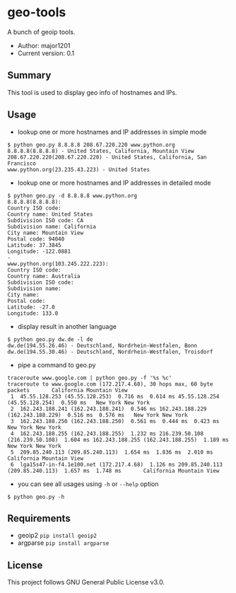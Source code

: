 # geo-tools
A bunch of geoip tools.

- Author: major1201
- Current version: 0.1

## Summary

This tool is used to display geo info of hostnames and IPs.

## Usage

- lookup one or more hostnames and IP addresses in simple mode
```
$ python geo.py 8.8.8.8 208.67.220.220 www.python.org
8.8.8.8(8.8.8.8) - United States, California, Mountain View
208.67.220.220(208.67.220.220) - United States, California, San Francisco
www.python.org(23.235.43.223) - United States
```

- lookup one or more hostnames and IP addresses in detailed mode
```
$ python geo.py -d 8.8.8.8 www.python.org
8.8.8.8(8.8.8.8):
Country ISO code: 
Country name: United States
Subdivision ISO code: CA
Subdivision name: California
City name: Mountain View
Postal code: 94040
Latitude: 37.3845
Longitude: -122.0881
-
www.python.org(103.245.222.223):
Country ISO code: 
Country name: Australia
Subdivision ISO code: 
Subdivision name: 
City name: 
Postal code: 
Latitude: -27.0
Longitude: 133.0
```

- display result in another language
```
$ python geo.py dw.de -l de
dw.de(194.55.26.46) - Deutschland, Nordrhein-Westfalen, Bonn
dw.de(194.55.30.46) - Deutschland, Nordrhein-Westfalen, Troisdorf
```

- pipe a command to geo.py
```
traceroute www.google.com | python geo.py -f '%s %c'
traceroute to www.google.com (172.217.4.68), 30 hops max, 60 byte packets       California Mountain View
 1  45.55.128.253 (45.55.128.253)  0.716 ms  0.614 ms 45.55.128.254 (45.55.128.254)  0.550 ms   New York New York
 2  162.243.188.241 (162.243.188.241)  0.546 ms 162.243.188.229 (162.243.188.229)  0.516 ms  0.576 ms   New York New York
 3  162.243.188.250 (162.243.188.250)  0.561 ms  0.444 ms  0.423 ms     New York New York
 4  162.243.188.255 (162.243.188.255)  1.232 ms 216.239.50.108 (216.239.50.108)  1.604 ms 162.243.188.255 (162.243.188.255)  1.189 ms   New York New York
 5  209.85.240.113 (209.85.240.113)  1.654 ms  1.836 ms  2.010 ms       California Mountain View
 6  lga15s47-in-f4.1e100.net (172.217.4.68)  1.126 ms 209.85.240.113 (209.85.240.113)  1.657 ms  1.748 ms       California Mountain View
```

- you can see all usages using `-h` or `--help` option
```
$ python geo.py -h
```

## Requirements

- geoip2 `pip install geoip2`
- argparse `pip install argparse`

## License

This project follows GNU General Public License v3.0.
